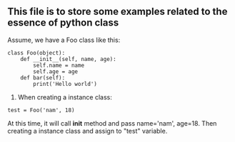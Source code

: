 ## This file is to store some examples related to the essence of python class

Assume, we have a Foo class like this:

```
class Foo(object):
    def __init__(self, name, age):
        self.name = name
        self.age = age
    def bar(self):
        print('Hello world')
```
1. When creating a instance class:

```
test = Foo('nam', 18)
```
At this time, it will call __init__ method and pass name='nam', age=18. Then
creating a instance class and assign to "test" variable.


